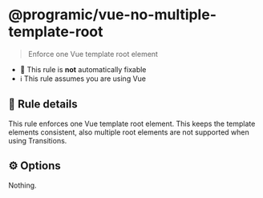# @programic/vue-no-multiple-template-root

> Enforce one Vue template root element

- :hammer: This rule is **not** automatically fixable
- :information_source: This rule assumes you are using Vue

## :book: Rule details
This rule enforces one Vue template root element. This keeps the template elements consistent, also multiple root elements are not supported when using Transitions.

## :gear: Options
Nothing.
